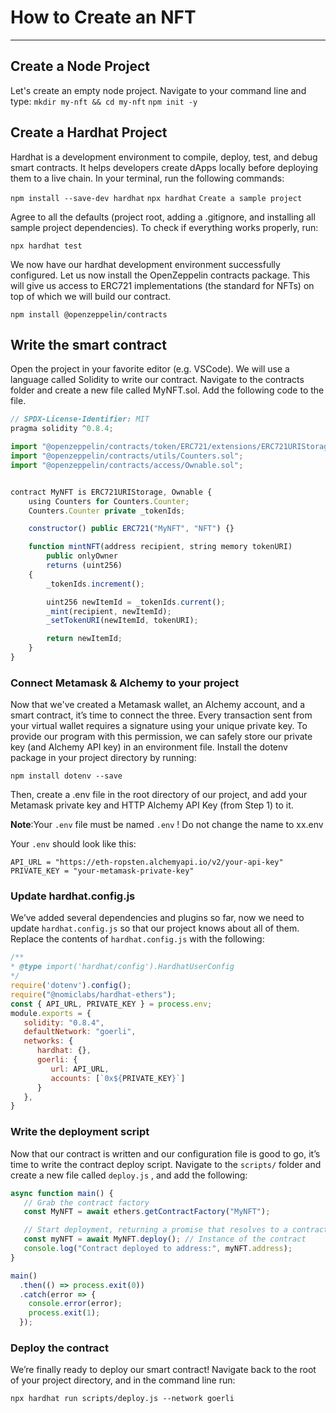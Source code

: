 # How to Create an NFT
---

## Create a Node Project
Let's create an empty node project. Navigate to your command line and type:
`mkdir my-nft && cd my-nft`
`npm init -y`
## Create a Hardhat Project
Hardhat is a development environment to compile, deploy, test, and debug smart contracts. It helps developers create dApps locally before deploying them to a live chain.
In your terminal, run the following commands:

`npm install --save-dev hardhat`
`npx hardhat`
`Create a sample project`

Agree to all the defaults (project root, adding a .gitignore, and installing all sample project dependencies).
To check if everything works properly, run:

`npx hardhat test`

We now have our hardhat development environment successfully configured. Let us now install the OpenZeppelin contracts package. This will give us access to ERC721 implementations (the standard for NFTs) on top of which we will build our contract.

`npm install @openzeppelin/contracts`
## Write the smart contract

Open the project in your favorite editor (e.g. VSCode). We will use a language called Solidity to write our contract.
Navigate to the contracts folder and create a new file called MyNFT.sol. Add the following code to the file.

``` js
// SPDX-License-Identifier: MIT
pragma solidity ^0.8.4;

import "@openzeppelin/contracts/token/ERC721/extensions/ERC721URIStorage.sol";
import "@openzeppelin/contracts/utils/Counters.sol";
import "@openzeppelin/contracts/access/Ownable.sol";


contract MyNFT is ERC721URIStorage, Ownable {
    using Counters for Counters.Counter;
    Counters.Counter private _tokenIds;

    constructor() public ERC721("MyNFT", "NFT") {}

    function mintNFT(address recipient, string memory tokenURI)
        public onlyOwner
        returns (uint256)
    {
        _tokenIds.increment();

        uint256 newItemId = _tokenIds.current();
        _mint(recipient, newItemId);
        _setTokenURI(newItemId, tokenURI);

        return newItemId;
    }
}
```
### Connect Metamask & Alchemy to your project
Now that we've created a Metamask wallet, an Alchemy account, and a smart contract, it’s time to connect the three.
Every transaction sent from your virtual wallet requires a signature using your unique private key. To provide our program with this permission, we can safely store our private key (and Alchemy API key) in an environment file.
Install the dotenv package in your project directory by running:

`npm install dotenv --save`

Then, create a .env file in the root directory of our project, and add your Metamask private key and HTTP Alchemy API Key (from Step 1) to it.

**Note**:Your `.env` file must be named `.env` ! Do not change the name to xx.env

Your `.env` should look like this:

`API_URL = "https://eth-ropsten.alchemyapi.io/v2/your-api-key"`
`PRIVATE_KEY = "your-metamask-private-key"`

###  Update hardhat.config.js

We’ve added several dependencies and plugins so far, now we need to update `hardhat.config.js` so that our project knows about all of them.
Replace the contents of `hardhat.config.js` with the following:
``` js
/**
* @type import('hardhat/config').HardhatUserConfig
*/
require('dotenv').config();
require("@nomiclabs/hardhat-ethers");
const { API_URL, PRIVATE_KEY } = process.env;
module.exports = {
   solidity: "0.8.4",
   defaultNetwork: "goerli",
   networks: {
      hardhat: {},
      goerli: {
         url: API_URL,
         accounts: [`0x${PRIVATE_KEY}`]
      }
   },
}
```
### Write the deployment script
Now that our contract is written and our configuration file is good to go, it’s time to write the contract deploy script.
Navigate to the `scripts/` folder and create a new file called `deploy.js` , and add the following:

``` js
async function main() {
   // Grab the contract factory 
   const MyNFT = await ethers.getContractFactory("MyNFT");

   // Start deployment, returning a promise that resolves to a contract object
   const myNFT = await MyNFT.deploy(); // Instance of the contract 
   console.log("Contract deployed to address:", myNFT.address);
}

main()
  .then(() => process.exit(0))
  .catch(error => {
    console.error(error);
    process.exit(1);
  });
  ```
  ###  Deploy the contract

  We’re finally ready to deploy our smart contract! Navigate back to the root of your project directory, and in the command line run:

  `npx hardhat run scripts/deploy.js --network goerli`
